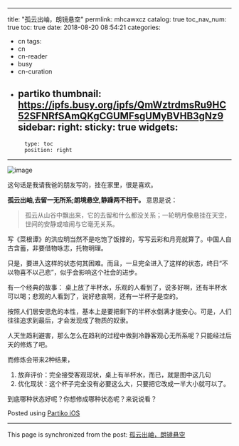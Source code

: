 
---
title: "孤云出岫，朗镜悬空"
permlink: mhcawxcz
catalog: true
toc_nav_num: true
toc: true
date: 2018-08-20 08:54:21
categories:
- cn
tags:
- cn
- cn-reader
- busy
- cn-curation
- partiko
thumbnail: https://ipfs.busy.org/ipfs/QmWztrdmsRu9HC52SFNRfSAmQKgCGUMFsgUMyBVHB3gNz9
sidebar:
    right:
        sticky: true
widgets:
    -
        type: toc
        position: right
---


![image](https://ipfs.busy.org/ipfs/QmWztrdmsRu9HC52SFNRfSAmQKgCGUMFsgUMyBVHB3gNz9)


这句话是我请我爸的朋友写的，挂在家里，很是喜欢。

**孤云出岫,去留一无所系;朗境悬空,静躁两不相干。**
意思是说：
>孤云从山谷中飘出来，它的去留和什么都没关系；一轮明月像悬挂在天空，世间的安静或喧闹与它毫无关系。

写《菜根谭》的洪应明当然不是吃饱了饭撑的，写写云彩和月亮就算了。中国人自古含蓄，非要借物咏志，托物明理。

只是，要进入这样的状态何其困难。而且，一旦完全进入了这样的状态，终日“不以物喜不以己悲”，似乎会影响这个社会的进步。

有一个经典的故事：
桌上放了半杯水，乐观的人看到了，说多好啊，还有半杯水可以喝；悲观的人看到了，说好悲哀啊，还有一半杯子是空的。

按照人们居安思危的本性，基本上是要把剩下的半杯水倒满才能安心。可是，人们往往追求到最后，才会发现成了物质的奴隶。

人天生趋利避害，那么怎么在趋利的过程中做到冷静客观心无所系呢？只能经过后天的修炼了吧。

而修炼会带来2种结果，
1. 放弃评价：完全接受客观现状，桌上有半杯水，而已，就是图中这几句
2. 优化现状：这个杯子完全没有必要这么大，只要把它改成一半大小就可以了。

到底哪种状态好呢？你想修成哪种状态呢？来说说看？

Posted using [Partiko iOS](https://itunes.apple.com/us/app/partiko/id1401033260?mt=8)

- - -

This page is synchronized from the post: [孤云出岫，朗镜悬空](https://steemit.com/@julian2013/mhcawxcz)
